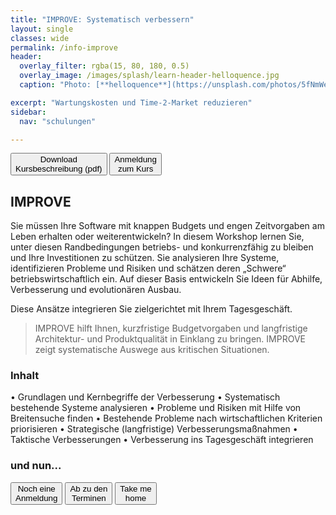 ```yaml
---
title: "IMPROVE: Systematisch verbessern"
layout: single
classes: wide
permalink: /info-improve
header:
  overlay_filter: rgba(15, 80, 180, 0.5)
  overlay_image: /images/splash/learn-header-helloquence.jpg
  caption: "Photo: [**helloquence**](https://unsplash.com/photos/5fNmWej4tAA)"

excerpt: "Wartungskosten und Time-2-Market reduzieren"
sidebar:
  nav: "schulungen"

---
```


<a href="/downloads/flyer-improve.pdf" target="_blank"><button class="button buttonImprove">Download<br/>Kursbeschreibung (pdf)</button></a>
<a href="anmeldung"><button class="button buttonAnmeldung">Anmeldung<br/>zum Kurs</button></a>

## IMPROVE

Sie müssen Ihre Software mit knappen Budgets und engen Zeitvorgaben am Leben erhalten oder weiterentwickeln?
In diesem Workshop lernen Sie, unter diesen Randbedingungen betriebs- und konkurrenzfähig zu bleiben und Ihre Investitionen zu schützen. 
Sie analysieren Ihre Systeme, identifizieren Probleme und Risiken und schätzen deren „Schwere“ betriebswirtschaftlich ein. 
Auf dieser Basis entwickeln Sie Ideen für Abhilfe, Verbesserung und evolutionären Ausbau. 

Diese Ansätze integrieren Sie zielgerichtet mit Ihrem Tagesgeschäft.

> IMPROVE hilft Ihnen, kurzfristige Budgetvorgaben und langfristige Architektur- und Produktqualität in Einklang zu bringen. 
> IMPROVE zeigt systematische Auswege aus kritischen Situationen.


### Inhalt
• Grundlagen und Kernbegriffe der Verbesserung
• Systematisch bestehende Systeme analysieren
• Probleme und Risiken mit Hilfe von Breitensuche finden
• Bestehende Probleme nach wirtschaftlichen Kriterien priorisieren
• Strategische (langfristige) Verbesserungsmaßnahmen
• Taktische Verbesserungen
• Verbesserung ins Tagesgeschäft integrieren



### und nun...

<a href="anmeldung"><button class="button buttonAnmeldung">Noch eine<br>Anmeldung</button></a>
<a href="termine"><button class="button buttonRoyalBlue">Ab zu den<br>Terminen</button></a>
<a href="/"><button class="button buttonHome">Take me<br>home</button></a>



